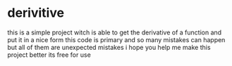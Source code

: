 # derivitive
this is a simple project witch is able to get the derivative of a function and put it in a nice form this code is primary and so many mistakes can happen but all of them are unexpected mistakes i hope you help me make this project better its free for use
